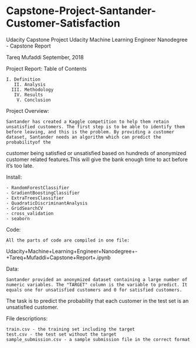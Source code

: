 # Capstone-Project-Santander-Customer-Satisfaction
Udacity Capstone Project
Udacity Machine Learning Engineer Nanodegree - Capstone Report

Tareq Mufaddi
September, 2018

	
Project Report: Table of Contents

	I. Definition
       II. Analysis
      III. Methodology
       IV. Results
        V. Conclusion

Project Overview:

	Santander has created a Kaggle competition to help them retain unsatisfied customers. The first step is to be able to identify them before leaving, and this is the problem. By providing a customer dataset, Santander needs an algorithm which can predict the probabilityof the 
customer being satisfied or unsatisfied based on hundreds of anonymized customer related features.This will give the bank enough time to act before it’s too late.

Install: 

	- RandomForestClassifier
	- GradientBoostingClassifier
	- ExtraTreesClassifier
	- QuadraticDiscriminantAnalysis
	- GridSearchCV
	- cross_validation
	- seaborn

Code: 

	All the parts of code are compiled in one file:

Udacity+Machine+Learning+Engineer+Nanodegree+-+Tareq+Mufaddi+Capstone+Report+.ipynb

Data:

	Santander provided an anonymized dataset containing a large number of numeric variables. The "TARGET" column is the variable to predict. It equals one for unsatisfied customers and 0 for satisfied customers.
The task is to predict the probability that each customer in the test set is an unsatisfied customer.

File descriptions:

	train.csv - the training set including the target
	test.csv - the test set without the target
	sample_submission.csv - a sample submission file in the correct format
